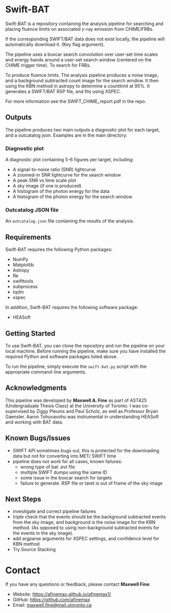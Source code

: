 # Swift-BAT

Swift-BAT is a repository containing the analysis pipeline for searching and placing fluence limits on associated $\gamma$-ray emission from CHIME/FRBs. 

If the corresponding SWIFT/BAT data does not exist locally, the pipeline will automatically download it. (Key flag argument).

The pipeline uses a boxcar search convolution over user-set time scales and energy bands around a user-set search window (centered on the CHIME trigger time). To search for FRBs. 

To produce fluence limits. The analysis pipeline produces a noise image, and a background subtracted count image for the search window. It then using the KBN method in astropy to determine a countlimit at 95%. It generates a SWIFT/BAT RSP file, and fits using XSPEC.

For more information see the SWIFT_CHIME_report.pdf in the repo.

## Outputs

The pipeline produces two main outputs a diagnostic plot for each target, and a outcatalog json. Examples are in the main directory:

### Diagnostic plot

A diagnostic plot containing 5-6 figures per target, including:

- A signal-to-noise ratio (SNR) lightcurve
- A zoomed-in SNR lightcurve for the search window
- A peak SNR vs time scale plot
- A sky image (if one is produced)
- A histogram of the photon energy for the data
- A histogram of the photon energy for the search window

### Outcatalog JSON file

An `outcatalog.json` file containing the results of the analysis.

## Requirements

Swift-BAT requires the following Python packages:

- NumPy
- Matplotlib
- Astropy
- Re
- swifttools
- subprocess
- tqdm
- xspec

In addition, Swift-BAT requires the following software package:

- HEASoft

## Getting Started

To use Swift-BAT, you can clone the repository and run the pipeline on your local machine. Before running the pipeline, make sure you have installed the required Python and software packages listed above.

To run the pipeline, simply execute the `swift-bat.py` script with the appropriate command-line arguments. 

## Acknowledgments

This pipeline was developed by **Maxwell A. Fine** as part of AST425 (Undergraduate Thesis Class) at the University of Toronto. I was co-supervised by Ziggy Pleunis and Paul Scholz, as well as Professor Bryan Gaensler. Aaron Tohuvavohu was instrumental in understanding HEASoft and working with BAT data.
## Known Bugs/Issues

- SWIFT API sometimes bugs out, this is protected for the downloading data but not for converting into MET/ SWIFT time
- pipeline does not work for all cases, known failures:
    - wrong type of bat .evt file
    - multiple SWIFT dumps using the same ID
    - some issue in the boxcar search for targets
    - failure to generate .RSP file or taret is out of frame of the sky image
   

## Next Steps
- investigate and correct pipeline failures
- triple check that the events should be the background subtracted events from the sky image, and background is the noise image for the KBN method. (As opposed to using non-background subtracted events for the events in the sky image).
- add argparse arguments for XSPEC settings, and confidence level for KBN method
- Try Source Stacking


# Contact

If you have any questions or feedback, please contact **Maxwell Fine**:

- Website: https://afinemax.github.io/afinemax1/
- GitHub: https://github.com/afinemax
- Email: maxwell.fine@mail.utoronto.ca
